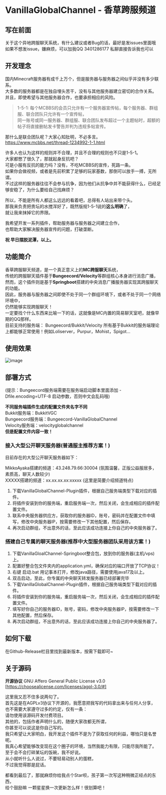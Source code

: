 # VanillaGlobalChannel - 香草跨服频道

## 写在前面  

关于这个异地跨服聊天系统，有什么建议或者Bug的话，最好是发issues里面哦  
如果不想发issue，嫌麻烦，可以加我QQ 3401286177 私聊直接告诉我也可以  
  
## 开发理念
  
国内Minecraft服务器有成千上万个，但是服务器与服务器之间似乎并没有多少联系。  
大多数的服务器都是在独自埋头苦干，没有与其他服务器建立密切的合作关系。  
并且，即使希望与其他服务器合作，也要承担相应的风险。  
>1-5-1: 每个MCBBS的会员只允许有一个服务器宣传帖，每个服务器、群组服、联合团队只允许有一个宣传帖，  
>同一账号或同一服务器、群组服、联合团队发布超过一个主题帖时，超额的帖子将直接删帖发卡警告并判为违规多帖宣传。  

那什么是联合团队呢？大家心知肚明，不必多言。
https://www.mcbbs.net/thread-1234992-1-1.html  

许多人也认为这样的规则并不合理，并且不合理的规则也不只是1-5-1。  
大家都憋了很久了，那就起身反抗吧？  
可是小服有反抗的能力吗？没有，不吃MCBBS的宣传，死路一条。  
如果你会做视频，或者是先前积累了足够的玩家基数，那倒可以放手一搏，无所谓。  
不过这样的服务器往往不会参与抗争，因为他们从抗争中并不能获得什么，已经足够安稳了，为什么要给自己找麻烦？  

所以，不能是所有人都这么远远的看着吧，总得有人站出来带个头。  
那我来负责把贵坛的水搅浑好了，既然版规1-5-1说的**这么明确**了，  
就让我来抹掉它的界限。  

我希望开发一系列插件，帮助服务器与服务器之间建立合作，  
也帮助大家解决服务器宣传的问题，打破垄断。  

**祝 早日摆脱泥潭，以上。**
  
## 功能简介
  
香草跨服聊天频道，是一个真正意义上的**MC跨服聊天**系统，  
传统的跨服聊天插件基于**Bungeecord/Velocity**等群组核心本身进行消息广播，  
然而，这个插件则是基于**Springboot**搭建的中央消息广播服务器实现其跨服聊天的功能。  
因此，服务器与服务器之间即使不处于同一个群组环境下，或者不处于同一个网络环境中，  
仍然能够实现跨服聊天！  
一定要找个什么东西来比喻一下的话，这就像是MC内置的简易聊天室吧，就像早期的QQ那样。  
目前支持的服务端：
Bungeecord/Bukkit/Velocity
所有基于Bukkit的服务端理论上都能够正常使用！例如Loliserver，Purpur，Mohist，Spigot...
  
## 使用效果

![image](https://user-images.githubusercontent.com/77883323/173993829-7ef82ba4-ab3c-4b8a-9205-df129dedd2da.png)

## 部署方式
  
(提示：Bungeecord服务端需要在服务端启动脚本里面添加 -Dfile.encoding=UTF-8 启动参数，否则中文会乱码哦)

**不同服务端插件生成的配置文件夹名字不同**  
Bukkit服务端：BukkitVGC  
Bungeecord服务端：Bungeecord-VanillaGlobalChannel  
Velocity服务端：velocityglobalchannel  
**但是配置文件内容一致！**  

### 接入大型公开聊天服务器(普通服主推荐方案！)
  
目前存在的大型公开聊天服务器如下：  
  
MikkoAyaka搭建的频道：43.248.79.66:30004 (氛围温馨，正版公益服居多，素质高，聊天人数较少)  
XXXXX搭建的频道：xx.xx.xx.xx:xxxxx (这里是简要介绍频道特点)  
  
1. 下载VanillaGlobalChannel-Plugin插件，根据自己服务端类型下载对应的插件。
2. 将插件安装到你的服务端，重启服务端一次，然后关闭，会生成相应的插件配置文件。
3. 联系中央服务器供应方，获取你的服务器ID，账号，密码并在配置文件中填写，修改中央服务器IP，按需要修改一下其他配置，然后保存。
4. 再次启动群组，不出意外的话，至此应该成功连接上你自己的中央服务器了。
  
  
### 搭建自己专属的聊天服务器(推荐中大型服务器团队采用该方案！)  
  
1. 下载VanillaGloalChannel-Springboot整合包，放到你的服务器(主机/vps)上。  
2. 配置好整合包文件夹内的application.yml，确保对应的端口开放了TCP协议！  
3. 右键 启动.bat 用记事本打开，修改java路径，需要使用java17及以上。  
4. 双击启动，至此，你专属的中央聊天转发服务器已经部署完毕  
5. 下载VanillaGlobalChannel-Plugin插件，根据自己服务端类型下载对应的插件。  
6. 将插件安装到你的服务端，重启服务端一次，然后关闭，会生成相应的插件配置文件。  
7. 填写好你自己的服务器ID，账号，密码，修改中央服务器IP，按需要修改一下其他配置，然后保存。  
8. 再次启动群组，不出意外的话，至此应该成功连接上你自己的中央服务器了。  
  
## 如何下载  

在Github-Release栏目里找到最新版本，按需下载即可~  
  
## 关于源码  
  
**开源协议** GNU Affero General Public License v3.0
[https://choosealicense.com/licenses/agpl-3.0/#]

这里我又忍不住多说两句了。  
首先这是在AGPLv3协议下开源的，我愿意把我写的代码拿出来与任何人分享，  
也不需要大家遵守过多的约定，仅有一条：  
请勿使用该源码开发付费项目。  
其他的，包括作者声明什么的，随便大家改都无所谓，  
你甚至可以说这是你自己写的。  
我只希望让大家明白，我开发这个插件不是为了获取任何的利益，哪怕只是名誉呢。  
我真心希望能够改变现在这个圈子的环境，当然我能力有限，只能尽我所能了。  
至于会不会打碎某坛的饭碗，我不好说。  
从小就听什么人说过，不要轻易动别人的蛋糕，  
不过我觉得那是屁话。  

都看到最后了，那就麻烦你给我点个Star呗，孩子第一次写这种稍微正经点的东西，  
给个鼓励嘛 一颗星星换一次更新怎么样！很划算吧！  
